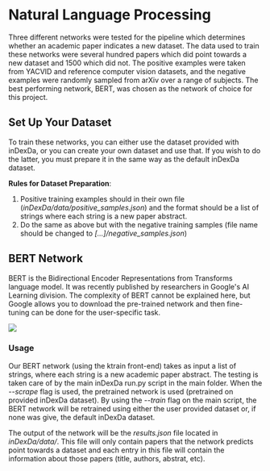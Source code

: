 # Natural Language Processing
Three different networks were tested for the pipeline which determines whether an academic
paper indicates a new dataset. The data used to train these networks were several hundred
papers which did point towards a new dataset and 1500 which did not. The positive
examples were taken from YACVID and reference computer vision datasets, and the negative
examples were randomly sampled from arXiv over a range of subjects. The best performing
network, BERT, was chosen as the network of choice for this project.


## Set Up Your Dataset
To train these networks, you can either use the dataset provided with inDexDa, or you can
create your own dataset and use that. If you wish to do the latter, you must prepare it
in the same way as the default inDexDa dataset.

__Rules for Dataset Preparation__:
1. Positive training examples should in their own file (_inDexDa/data/positive_samples.json_)
    and the format should be a list of strings where each string is a new paper abstract.
2. Do the same as above but with the negative training samples (file name should be
    changed to _[...]/negative_samples.json_)


## BERT Network
BERT is the Bidirectional Encoder Representations from Transforms language model. It was
recently published by researchers in Google's AI Learning division. The complexity of
BERT cannot be explained here, but Google allows you to download the pre-trained network
and then fine-tuning can be done for the user-specific task.

![](https://miro.medium.com/max/876/0*ViwaI3Vvbnd-CJSQ.png=300x)

### Usage
Our BERT network (using the ktrain front-end) takes as input a list of strings, where
each string is a new academic paper abstract. The testing is taken care of by the main
inDexDa run.py script in the main folder. When the _--scrape_ flag is used, the pretrained
network is used (pretrained on provided inDexDa dataset). By using the _--train_ flag on
the main script, the BERT network will be retrained using either the user provided
dataset or, if none was give, the default inDexDa dataset.

The output of the network will be the _results.json_ file located in _inDexDa/data/_. This
file will only contain papers that the network predicts point towards a dataset and each
entry in this file will contain the information about those papers (title, authors,
abstrat, etc).

